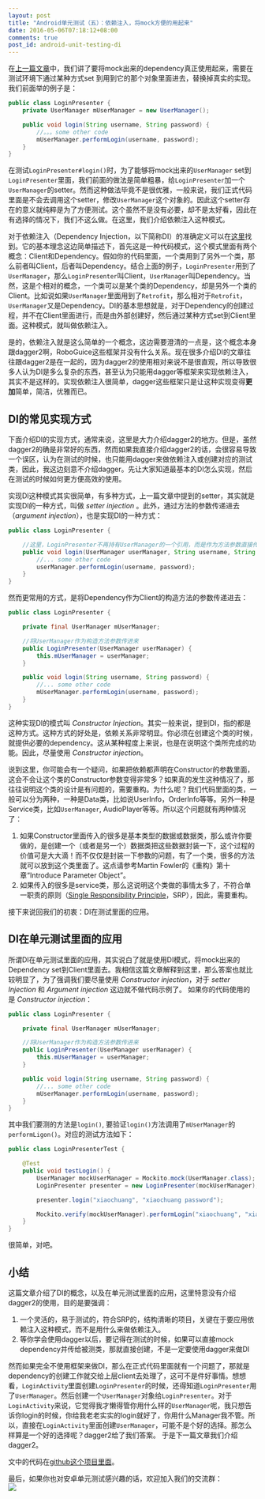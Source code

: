 ```yaml
---
layout: post
title: "Android单元测试（五）：依赖注入，将mock方便的用起来"
date: 2016-05-06T07:18:12+08:00
comments: true
post_id: android-unit-testing-di
---
```


在[上一篇文章](http://chriszou.com/2016/04/29/android-unit-testing-mockito.html)中，我们讲了要将mock出来的dependency真正使用起来，需要在测试环境下通过某种方式set 到用到它的那个对象里面进去，替换掉真实的实现。我们前面举的例子是：

```java
public class LoginPresenter {
    private UserManager mUserManager = new UserManager();

    public void login(String username, String password) {
        //。。。some other code
        mUserManager.performLogin(username, password);
    }
}
```

在测试`LoginPresenter#login()`时，为了能够将mock出来的`UserManager` set到`LoginPresenter`里面，我们前面的做法是简单粗暴，给`LoginPresenter`加一个`UserManager`的setter。然而这种做法毕竟不是很优雅，一般来说，我们正式代码里面是不会去调用这个setter，修改`UserManager`这个对象的。因此这个setter存在的意义就纯粹是为了方便测试。这个虽然不是没有必要，却不是太好看，因此在有选择的情况下，我们不这么做。在这里，我们介绍依赖注入这种模式。

对于依赖注入（Dependency Injection，以下简称DI）的准确定义可以在[这里](https://en.wikipedia.org/wiki/Dependency_injection)找到。它的基本理念这边简单描述下，首先这是一种代码模式，这个模式里面有两个概念：Client和Dependency。假如你的代码里面，一个类用到了另外一个类，那么前者叫Client，后者叫Dependency。结合上面的例子，`LoginPresenter`用到了`UserManager`，那么`LoginPresenter`叫Client，`UserManager`叫Dependency。当然，这是个相对的概念，一个类可以是某个类的Dependency，却是另外一个类的Client。比如说如果`UserManager`里面用到了`Retrofit`，那么相对于`Retrofit`，`UserManager`又是Dependency。DI的基本思想就是，对于Dependency的创建过程，并不在Client里面进行，而是由外部创建好，然后通过某种方式set到Client里面。这种模式，就叫做依赖注入。

是的，依赖注入就是这么简单的一个概念，这边需要澄清的一点是，这个概念本身跟dagger2啊，RoboGuice这些框架并没有什么关系。现在很多介绍DI的文章往往跟dagger2是在一起的，因为dagger2的使用相对来说不是很直观，所以导致很多人认为DI是多么复杂的东西，甚至认为只能用dagger等框架来实现依赖注入，其实不是这样的。实现依赖注入很简单，dagger这些框架只是让这种实现变得**更加**简单，简洁，优雅而已。

## DI的常见实现方式

下面介绍DI的实现方式，通常来说，这里是大力介绍dagger2的地方。但是，虽然dagger2的确是非常好的东西，然而如果我直接介绍dagger2的话，会很容易导致一个误区，认为在测试的时候，也只能用dagger来做依赖注入或创建对应的测试类，因此，我这边刻意不介绍dagger。先让大家知道最基本的DI怎么实现，然后在测试的时候如何更方便高效的使用。

实现DI这种模式其实很简单，有多种方式，上一篇文章中提到的setter，其实就是实现DI的一种方式，叫做 *setter injection* 。此外，通过方法的参数传递进去（*argument injection*），也是实现DI的一种方式：

```java
public class LoginPresenter {

    //这里，LoginPresenter不再持有UserManager的一个引用，而是作为方法参数直接传进去
    public void login(UserManager userManager, String username, String password) {
        //... some other code
        userManager.performLogin(username, password);
    }
}
```

然而更常用的方式，是将Dependency作为Client的构造方法的参数传递进去：

```java
public class LoginPresenter {

    private final UserManager mUserManager;

    //将UserManager作为构造方法参数传进来
    public LoginPresenter(UserManager userManager) {
        this.mUserManager = userManager;
    }

    public void login(String username, String password) {
        //... some other code
        mUserManager.performLogin(username, password);
    }
}
```

这种实现DI的模式叫 *Constructor Injection*。其实一般来说，提到DI，指的都是这种方式。这种方式的好处是，依赖关系非常明显。你必须在创建这个类的时候，就提供必要的dependency。这从某种程度上来说，也是在说明这个类所完成的功能。因此，尽量使用 *Constructor injection*。

说到这里，你可能会有一个疑问，如果把依赖都声明在Constructor的参数里面，这会不会让这个类的Constructor参数变得非常多？如果真的发生这种情况了，那往往说明这个类的设计是有问题的，需要重构。为什么呢？我们代码里面的类，一般可以分为两种，一种是Data类，比如说UserInfo，OrderInfo等等。另外一种是Service类，比如`UserManager`, AudioPlayer等等。所以这个问题就有两种情况了：

1. 如果Constructor里面传入的很多是基本类型的数据或数据类，那么或许你要做的，是创建一个（或者是另一个）数据类把这些数据封装一下，这个过程的价值可是大大滴！而不仅仅是封装一下参数的问题，有了一个类，很多的方法就可以放到这个类里面了。这点请参考Martin Fowler的《重构》第十章“Introduce Parameter Object”。
2. 如果传入的很多是service类，那么这说明这个类做的事情太多了，不符合单一职责的原则（[Single Responsibility Principle](https://en.wikipedia.org/wiki/Single_responsibility_principle)，SRP），因此，需要重构。

接下来说回我们的初衷：DI在测试里面的应用。

## DI在单元测试里面的应用
所谓DI在单元测试里面的应用，其实说白了就是使用DI模式，将mock出来的Dependency set到Client里面去。我相信这篇文章解释到这里，那么答案也就比较明显了，为了强调我们要尽量使用 *Constructor injection*，对于 *setter Injection* 和 *Argument injection* 这边就不做代码示例了。
如果你的代码使用的是 *Constructor injection*：

```java
public class LoginPresenter {

    private final UserManager mUserManager;

    //将UserManager作为构造方法参数传进来
    public LoginPresenter(UserManager userManager) {
        this.mUserManager = userManager;
    }

    public void login(String username, String password) {
        //... some other code
        mUserManager.performLogin(username, password);
    }
}
```

其中我们要测的方法是`login()`, 要验证`login()`方法调用了`mUserManager`的`performLigon()`。对应的测试方法如下：

```java
public class LoginPresenterTest {

    @Test
    public void testLogin() {
        UserManager mockUserManager = Mockito.mock(UserManager.class);
        LoginPresenter presenter = new LoginPresenter(mockUserManager);  //创建的时候，讲mock传进去

        presenter.login("xiaochuang", "xiaochuang password");

        Mockito.verify(mockUserManager).performLogin("xiaochuang", "xiaochuang password");
    }
}
```

很简单，对吧。

## 小结
这篇文章介绍了DI的概念，以及在单元测试里面的应用，这里特意没有介绍dagger2的使用，目的是要强调：

1. 一个灵活的，易于测试的，符合SRP的，结构清晰的项目，关键在于要应用依赖注入这种模式，而不是用什么来做依赖注入。
2. 等你学会使用dagger以后，要记得在测试的时候，如果可以直接mock dependency并传给被测类，那就直接创建，不是一定要使用dagger来做DI

然而如果完全不使用框架来做DI，那么在正式代码里面就有一个问题了，那就是dependency的创建工作就交给上层client去处理了，这可不是件好事情。想想看，`LoginActivity`里面创建`LoginPresenter`的时候，还得知道`LoginPresenter`用了`UserManager`。然后创建一个`UserManager`对象给`LoginPresenter`。对于`LoginActivity`来说，它觉得我才懒得管你用什么样的`UserManager`呢，我只想告诉你login的时候，你给我老老实实的login就好了，你用什么Manager我不管。所以，直接在`LoginActivity`里面创建`UserManager`，可能不是个好的选择。那怎么样算是一个好的选择呢？dagger2给了我们答案。
于是下一篇文章我们介绍dagger2。

文中的代码在[github这个项目里面](https://github.com/ChrisZou/android-unit-testing-tutorial)。

最后，如果你也对安卓单元测试感兴趣的话，欢迎加入我们的交流群：  
![](http://chriszou.com/images/android_unit_testing_group.jpg)
